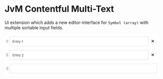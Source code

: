 # JvM Contentful Multi-Text

Ui extension which adds a new editor-interface for `Symbol (array)` with multiple sortable input fields.

![Image](./screenshot.png?raw=true)

</div>
